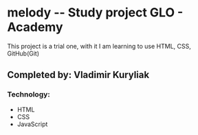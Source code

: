# melody -- Study project GLO - Academy
This project is a trial one, with it I am learning to use HTML, CSS, GitHub(Git)
## Completed by: Vladimir Kuryliak

### Technology:
- HTML
- CSS
- JavaScript
